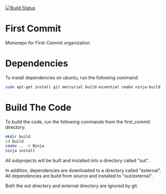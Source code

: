[![Build Status](https://travis-ci.org/First-Commit/first_commit.svg?branch=master)](https://travis-ci.org/First-Commit/first_commit)

# First Commit
Monorepo for First-Commit organization

# Dependencies
To install dependencies on ubuntu, run the following command:

```bash
sudo apt-get install git mercurial build-essential cmake ninja-build
```

# Build The Code
To build the code, run the following commands from the first_commit directory:

```bash
mkdir build
cd build
cmake .. -G Ninja
ninja install
```

All subprojects will be built and installed into a directory called "out".

In addition, dependencies are downloaded to a directory called "external". All dependencies are build from source and installed to "out/external".

Both the out directory and external directory are ignored by git.
